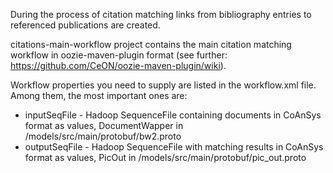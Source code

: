 ﻿During the process of citation matching links from bibliography entries to referenced publications are created.

citations-main-workflow project contains the main citation matching workflow in oozie-maven-plugin format
(see further: <https://github.com/CeON/oozie-maven-plugin/wiki>).

Workflow properties you need to supply are listed in the workflow.xml file. Among them, the most important ones are:

* inputSeqFile - Hadoop SequenceFile containing documents in CoAnSys format as values,
DocumentWapper in /models/src/main/protobuf/bw2.proto
* outputSeqFile - Hadoop SequenceFile with matching results in CoAnSys format as values,
PicOut in /models/src/main/protobuf/pic_out.proto